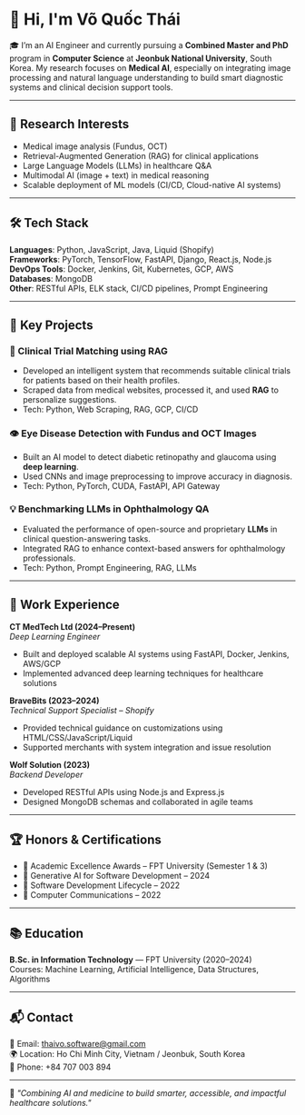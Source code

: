 # 👋 Hi, I'm Võ Quốc Thái

🎓 I’m an AI Engineer and currently pursuing a **Combined Master and PhD** program in **Computer Science** at **Jeonbuk National University**, South Korea. My research focuses on **Medical AI**, especially on integrating image processing and natural language understanding to build smart diagnostic systems and clinical decision support tools.

---

## 🧠 Research Interests

- Medical image analysis (Fundus, OCT)  
- Retrieval-Augmented Generation (RAG) for clinical applications  
- Large Language Models (LLMs) in healthcare Q&A  
- Multimodal AI (image + text) in medical reasoning  
- Scalable deployment of ML models (CI/CD, Cloud-native AI systems)

---

## 🛠 Tech Stack

**Languages**: Python, JavaScript, Java, Liquid (Shopify)  
**Frameworks**: PyTorch, TensorFlow, FastAPI, Django, React.js, Node.js  
**DevOps Tools**: Docker, Jenkins, Git, Kubernetes, GCP, AWS  
**Databases**: MongoDB  
**Other**: RESTful APIs, ELK stack, CI/CD pipelines, Prompt Engineering

---

## 🔬 Key Projects

### 📌 Clinical Trial Matching using RAG
- Developed an intelligent system that recommends suitable clinical trials for patients based on their health profiles.
- Scraped data from medical websites, processed it, and used **RAG** to personalize suggestions.
- Tech: Python, Web Scraping, RAG, GCP, CI/CD

### 👁️ Eye Disease Detection with Fundus and OCT Images
- Built an AI model to detect diabetic retinopathy and glaucoma using **deep learning**.
- Used CNNs and image preprocessing to improve accuracy in diagnosis.
- Tech: Python, PyTorch, CUDA, FastAPI, API Gateway

### 💡 Benchmarking LLMs in Ophthalmology QA
- Evaluated the performance of open-source and proprietary **LLMs** in clinical question-answering tasks.
- Integrated RAG to enhance context-based answers for ophthalmology professionals.
- Tech: Python, Prompt Engineering, RAG, LLMs

---

## 💼 Work Experience

**CT MedTech Ltd (2024–Present)**  
*Deep Learning Engineer*  
- Built and deployed scalable AI systems using FastAPI, Docker, Jenkins, AWS/GCP  
- Implemented advanced deep learning techniques for healthcare solutions

**BraveBits (2023–2024)**  
*Technical Support Specialist – Shopify*  
- Provided technical guidance on customizations using HTML/CSS/JavaScript/Liquid  
- Supported merchants with system integration and issue resolution

**Wolf Solution (2023)**  
*Backend Developer*  
- Developed RESTful APIs using Node.js and Express.js  
- Designed MongoDB schemas and collaborated in agile teams

---

## 🏆 Honors & Certifications

- 🥇 Academic Excellence Awards – FPT University (Semester 1 & 3)  
- 📜 Generative AI for Software Development – 2024  
- 📜 Software Development Lifecycle – 2022  
- 📜 Computer Communications – 2022

---

## 📚 Education

**B.Sc. in Information Technology** — FPT University (2020–2024)  
Courses: Machine Learning, Artificial Intelligence, Data Structures, Algorithms

---

## 📬 Contact

📧 Email: thaivo.software@gmail.com  
🌍 Location: Ho Chi Minh City, Vietnam / Jeonbuk, South Korea  
📱 Phone: +84 707 003 894  

---

🧠 *"Combining AI and medicine to build smarter, accessible, and impactful healthcare solutions."*
